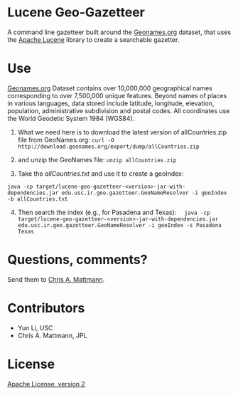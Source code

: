 Lucene Geo-Gazetteer
====================
A command line gazetteer built around the [Geonames.org](http://geonames.org/) 
dataset, that uses the [Apache Lucene](http://lucene.apache.org/) library to 
create a searchable gazetter.


Use
===
[Geonames.org](http://download.geonames.org/export/dump/) Dataset contains over 10,000,000 geographical names corresponding to over 7,500,000 unique features. Beyond names of places in various languages, data stored include latitude, longitude, elevation, population, administrative subdivision and postal codes. All coordinates use the World Geodetic System 1984 (WGS84).

1. What we need here is to download the latest version of allCountries.zip file from GeoNames.org:
`curl -O http://download.geonames.org/export/dump/allCountries.zip`

2. and unzip the GeoNames file:
`unzip allCountries.zip`

3. Take the _allCountries.txt_ and use it to create a geoIndex:

`java -cp target/lucene-geo-gazetteer-<version>-jar-with-dependencies.jar edu.usc.ir.geo.gazetteer.GeoNameResolver -i geoIndex -b allCountries.txt`

4. Then search the index (e.g., for Pasadena and Texas):
`  java -cp target/lucene-geo-gazetteer-<version>-jar-with-dependencies.jar edu.usc.ir.geo.gazetteer.GeoNameResolver -i geoIndex -s Pasadena Texas`

Questions, comments?
===================
Send them to [Chris A. Mattmann](mailto:chris.a.mattmann@jpl.nasa.gov).

Contributors
============
* Yun Li, USC
* Chris A. Mattmann, JPL

License
=======
[Apache License, version 2](http://www.apache.org/licenses/LICENSE-2.0)
